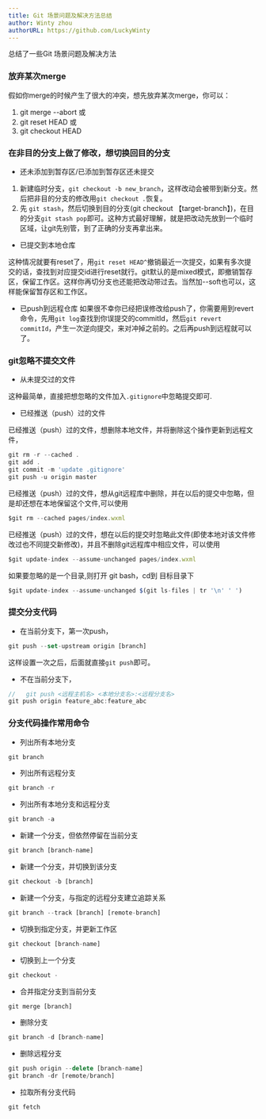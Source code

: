 ```yaml
---
title: Git 场景问题及解决方法总结
author: Winty zhou
authorURL: https://github.com/LuckyWinty
---
```


总结了一些Git 场景问题及解决方法

<!--truncate-->

### 放弃某次merge
假如你merge的时候产生了很大的冲突，想先放弃某次merge，你可以：
1. git merge --abort 或
2. git reset HEAD 或
3. git checkout HEAD

### 在非目的分支上做了修改，想切换回目的分支
+ 还未添加到暂存区/已添加到暂存区还未提交
1. 新建临时分支，`git checkout -b new_branch`，这样改动会被带到新分支。然后把非目的分支的修改用`git checkout .`恢复。
2. 先 `git stash`，然后切换到目的分支(git checkout 【target-branch】)，在目的分支`git stash pop`即可。这种方式最好理解，就是把改动先放到一个临时区域，让git先别管，到了正确的分支再拿出来。

+ 已提交到本地仓库

这种情况就要有reset了，用`git reset HEAD^`撤销最近一次提交，如果有多次提交的话，查找到对应提交id进行reset就行。git默认的是mixed模式，即撤销暂存区，保留工作区。这样你再切分支也还能把改动带过去。当然加--soft也可以，这样能保留暂存区和工作区。

+ 已push到远程仓库
如果很不幸你已经把误修改给push了，你需要用到revert命令，先用`git log`查找到你误提交的commitId，然后`git revert commitId`，产生一次逆向提交，来对冲掉之前的。之后再push到远程就可以了。
### git忽略不提交文件
+ 从未提交过的文件

这种最简单，直接把想忽略的文件加入`.gitignore`中忽略提交即可.

+ 已经推送（push）过的文件

已经推送（push）过的文件，想删除本地文件，并将删除这个操作更新到远程文件，
```js
git rm -r --cached .
git add .
git commit -m 'update .gitignore'
git push -u origin master
```

已经推送（push）过的文件，想从git远程库中删除，并在以后的提交中忽略，但是却还想在本地保留这个文件,可以使用

```js
$git rm --cached pages/index.wxml 
```
已经推送（push）过的文件，想在以后的提交时忽略此文件(即使本地对该文件修改过也不同提交新修改)，并且不删除git远程库中相应文件，可以使用
```js
$git update-index --assume-unchanged pages/index.wxml 
```
如果要忽略的是一个目录,则打开 git bash，cd到 目标目录下
```js
$git update-index --assume-unchanged $(git ls-files | tr '\n' ' ') 
```
### 提交分支代码
+ 在当前分支下，第一次push，
```js
git push --set-upstream origin [branch]
```
这样设置一次之后，后面就直接`git push`即可。
+ 不在当前分支下，
```js
//   git push <远程主机名> <本地分支名>:<远程分支名> 
git push origin feature_abc:feature_abc  
```
### 分支代码操作常用命令
+ 列出所有本地分支
```js
git branch
```
+ 列出所有远程分支
```js
git branch -r
```
+ 列出所有本地分支和远程分支
```js
git branch -a
```
+ 新建一个分支，但依然停留在当前分支
```js
git branch [branch-name]
```
 
+ 新建一个分支，并切换到该分支
```js
git checkout -b [branch]
```
 
+ 新建一个分支，与指定的远程分支建立追踪关系
```js
git branch --track [branch] [remote-branch]
```
 
+ 切换到指定分支，并更新工作区
```js
git checkout [branch-name]
```
+ 切换到上一个分支
```js
git checkout -
```
+ 合并指定分支到当前分支
```js
git merge [branch]
```
+ 删除分支
```js
git branch -d [branch-name]
```
+ 删除远程分支
```js
git push origin --delete [branch-name]
git branch -dr [remote/branch]
```
+ 拉取所有分支代码
```js
git fetch
```